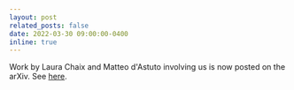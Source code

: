 ```yaml
---
layout: post
related_posts: false
date: 2022-03-30 09:00:00-0400
inline: true
---
```


Work by Laura Chaix and Matteo d'Astuto involving us is now posted on the arXiv. See [here](/publications/#Chaix2022bulk).

